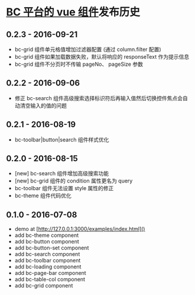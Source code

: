 # [BC 平台的 vue 组件](https://github.com/bcsoft/bc-vue-components)发布历史

## 0.2.3 - 2016-09-21 
- bc-grid 组件单元格值增加过滤器配置 (通过 column.filter 配置)
- bc-grid 组件如果加载数据失败，默认将响应的 responseText 作为提示信息
- bc-grid 组件不分页时不传输 pageNo、 pageSize 参数

## 0.2.2 - 2016-09-06 
- 修正 bc-search 组件高级搜索选择标识符后再输入值然后切换控件焦点会自动清空输入的值的问题

## 0.2.1 - 2016-08-19 
- bc-toolbar|button|search 组件样式优化

## 0.2.0 - 2016-08-15 
- [new] bc-search 组件增加高级搜索功能
- [new] bc-grid 组件的 condition 属性更名为 query
- bc-toolbar 组件无法设置 style 属性的修正
- bc-theme 组件代码优化

## 0.1.0 - 2016-07-08 
- demo at [http://127.0.0.1:3000/examples/index.html]()
- add bc-theme component
- add bc-button component
- add bc-button-set component
- add bc-search component
- add bc-toolbar component
- add bc-loading component
- add bc-page-bar component
- add bc-table-col component
- add bc-grid component